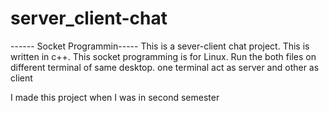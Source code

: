 # server_client-chat
------ Socket Programmin-----
This is a sever-client chat project. This is written in c++. 
This socket programming is for Linux. 
Run the both files on different terminal of same desktop. one terminal act as server and other as client

I made this project when I was in second semester
